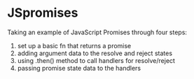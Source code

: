 # JSpromises
Taking an example of JavaScript Promises through four steps:

1. set up a basic fn that returns a promise
2. adding argument data to the resolve and reject states
3. using .then() method to call handlers for resolve/reject
4. passing promise state data to the handlers
